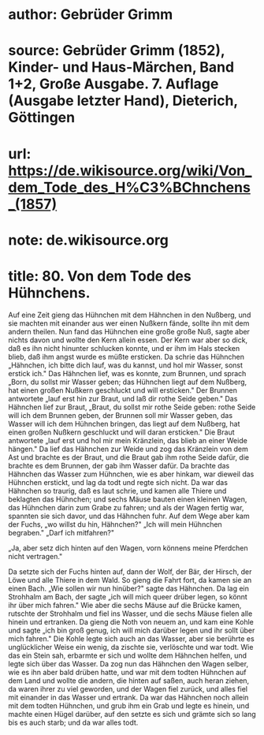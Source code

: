 # author: Gebrüder Grimm
# source: Gebrüder Grimm (1852), Kinder- und Haus-Märchen, Band 1+2, Große Ausgabe. 7. Auflage (Ausgabe letzter Hand), Dieterich, Göttingen
# url: https://de.wikisource.org/wiki/Von_dem_Tode_des_H%C3%BChnchens_(1857)
# note: de.wikisource.org
# title: 80. Von dem Tode des Hühnchens.

Auf eine Zeit gieng das Hühnchen mit dem Hähnchen in den Nußberg, und sie machten mit einander aus wer einen Nußkern fände, sollte ihn mit dem andern theilen. Nun fand das Hühnchen eine große große Nuß, sagte aber nichts davon und wollte den Kern allein essen. Der Kern war aber so dick, daß es ihn nicht hinunter schlucken konnte, und er ihm im Hals stecken blieb, daß ihm angst wurde es müßte ersticken. Da schrie das Hühnchen „Hähnchen, ich bitte dich lauf, was du kannst, und hol mir Wasser, sonst erstick ich." Das Hähnchen lief, was es konnte, zum Brunnen, und sprach „Born, du sollst mir Wasser geben; das Hühnchen liegt auf dem Nußberg, hat einen großen Nußkern geschluckt und will ersticken." Der Brunnen antwortete „lauf erst hin zur Braut, und laß dir rothe Seide geben." Das Hähnchen lief zur Braut, „Braut, du sollst mir rothe Seide geben: rothe Seide will ich dem Brunnen geben, der Brunnen soll mir Wasser geben, das Wasser will ich dem Hühnchen bringen, das liegt auf dem Nußberg, hat einen großen Nußkern geschluckt und will daran ersticken." Die Braut antwortete „lauf erst und hol mir mein Kränzlein, das blieb an einer Weide hängen." Da lief das Hähnchen zur Weide und zog das Kränzlein von dem Ast und brachte es der Braut, und die Braut gab ihm rothe Seide dafür, die brachte es dem Brunnen, der gab ihm Wasser dafür. Da brachte das Hähnchen das Wasser zum Hühnchen, wie es aber hinkam, war dieweil das Hühnchen erstickt, und lag da todt und regte sich nicht. Da war das Hähnchen so traurig, daß es laut schrie, und kamen alle Thiere und beklagten das Hühnchen; und sechs Mäuse bauten einen  kleinen Wagen, das Hühnchen darin zum Grabe zu fahren; und als der Wagen fertig war, spannten sie sich davor, und das Hähnchen fuhr. Auf dem Wege aber kam der Fuchs, „wo willst du hin, Hähnchen?" „Ich will mein Hühnchen begraben." „Darf ich mitfahren?" 

„Ja, aber setz dich hinten auf den Wagen, vorn könnens meine Pferdchen nicht vertragen." 

Da setzte sich der Fuchs hinten auf, dann der Wolf, der Bär, der Hirsch, der Löwe und alle Thiere in dem Wald. So gieng die Fahrt fort, da kamen sie an einen Bach. „Wie sollen wir nun hinüber?" sagte das Hähnchen. Da lag ein Strohhalm am Bach, der sagte „ich will mich queer drüber legen, so könnt ihr über mich fahren." Wie aber die sechs Mäuse auf die Brücke kamen, rutschte der Strohhalm und fiel ins Wasser, und die sechs Mäuse fielen alle hinein und ertranken. Da gieng die Noth von neuem an, und kam eine Kohle und sagte „ich bin groß genug, ich will mich darüber legen und ihr sollt über mich fahren." Die Kohle legte sich auch an das Wasser, aber sie berührte es unglücklicher Weise ein wenig, da zischte sie, verlöschte und war todt. Wie das ein Stein sah, erbarmte er sich und wollte dem Hähnchen helfen, und legte sich über das Wasser. Da zog nun das Hähnchen den Wagen selber, wie es ihn aber bald drüben hatte, und war mit dem todten Hühnchen auf dem Land und wollte die andern, die hinten auf saßen, auch heran ziehen, da waren ihrer zu viel geworden, und der Wagen fiel zurück, und alles fiel mit einander in das Wasser und ertrank. Da war das Hähnchen noch allein mit dem todten Hühnchen, und grub ihm ein Grab und legte es hinein, und machte einen Hügel darüber, auf den setzte es sich und grämte sich so lang bis es auch starb; und da war alles todt. 

